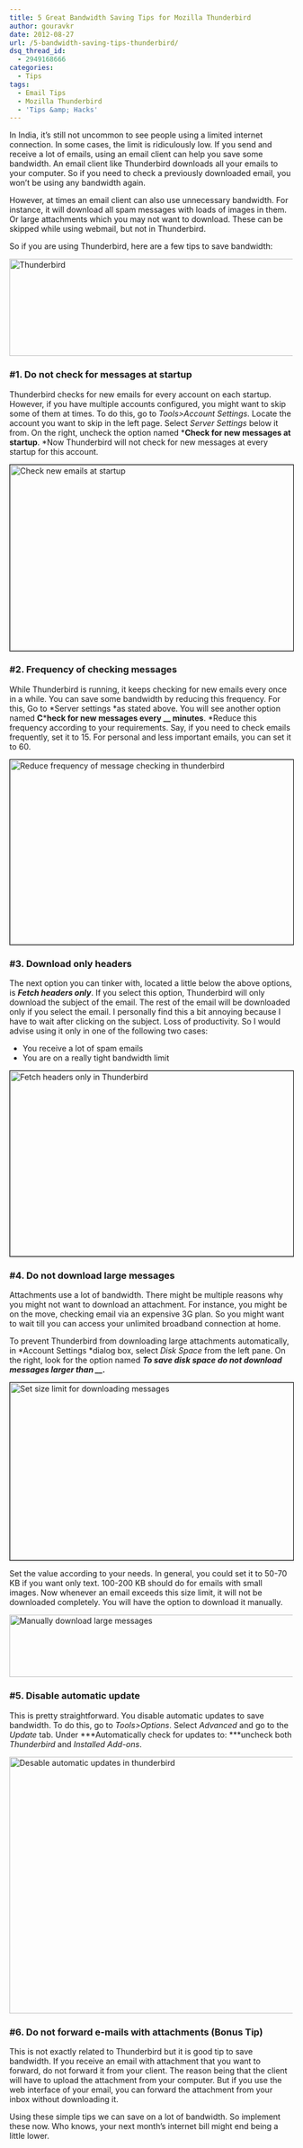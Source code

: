 ```yaml
---
title: 5 Great Bandwidth Saving Tips for Mozilla Thunderbird
author: gouravkr
date: 2012-08-27
url: /5-bandwidth-saving-tips-thunderbird/
dsq_thread_id:
  - 2949168666
categories:
  - Tips
tags:
  - Email Tips
  - Mozilla Thunderbird
  - 'Tips &amp; Hacks'
---
```

In India, it’s still not uncommon to see people using a limited internet connection. In some cases, the limit is ridiculously low. If you send and receive a lot of emails, using an email client can help you save some bandwidth. An email client like Thunderbird downloads all your emails to your computer. So if you need to check a previously downloaded email, you won’t be using any bandwidth again.

However, at times an email client can also use unnecessary bandwidth. For instance, it will download all spam messages with loads of images in them. Or large attachments which you may not want to download. These can be skipped while using webmail, but not in Thunderbird.

So if you are using Thunderbird, here are a few tips to save bandwidth:

<a href="http://www.mozilla.org/en-US/thunderbird/" onclick="_gaq.push(['_trackEvent', 'outbound-article', 'http://www.mozilla.org/en-US/thunderbird/', '']);" ><img class="wp-image-61109 alignnone" title="Thunderbird" src="http://cdn.devilsworkshop.org/files/2012/08/thunderbird-wordmark-horizontal.png" alt="Thunderbird" width="534" height="173" /></a>

### #1. Do not check for messages at startup

Thunderbird checks for new emails for every account on each startup. However, if you have multiple accounts configured, you might want to skip some of them at times. To do this, go to *Tools>Account Settings*. Locate the account you want to skip in the left page. Select *Server Settings* below it from. On the right, uncheck the option named ***Check for new messages at startup**. *Now Thunderbird will not check for new messages at every startup for this account.

[<img class="size-full wp-image-61083 alignnone" style="border: 1px solid black;" title="Disable checking of new emails at startup in thunderbird" src="http://cdn.devilsworkshop.org/files/2012/08/disable-checking-of-new-emails-at-startup-in-thunderbird.jpg" alt="Check new emails at startup" width="524" height="331" />][1]

### #2. Frequency of checking messages

While Thunderbird is running, it keeps checking for new emails every once in a while. You can save some bandwidth by reducing this frequency. For this, Go to *Server settings *as stated above. You will see another option named **C*****heck for new messages every __ minutes**. *Reduce this frequency according to your requirements. Say, if you need to check emails frequently, set it to 15. For personal and less important emails, you can set it to 60.

[<img class="size-full wp-image-61086 alignnone" style="border: 1px solid black;" title="Reduce frequency of message checking in thunderbird" src="http://cdn.devilsworkshop.org/files/2012/08/reduce-the-frequency-of-message-checking-in-thunderbird.jpg" alt="Reduce frequency of message checking in thunderbird" width="549" height="329" />][2]

### #3. Download only headers

The next option you can tinker with, located a little below the above options, is ***Fetch headers only***. If you select this option, Thunderbird will only download the subject of the email. The rest of the email will be downloaded only if you select the email. I personally find this a bit annoying because I have to wait after clicking on the subject. Loss of productivity. So I would advise using it only in one of the following two cases:

  * You receive a lot of spam emails
  * You are on a really tight bandwidth limit

[<img class="size-full wp-image-61085 alignnone" style="border: 1px solid black;" title="Download only headers of email in thunderbird" src="http://cdn.devilsworkshop.org/files/2012/08/download-only-headers-of-email-in-thunderbird.jpg" alt="Fetch headers only in Thunderbird" width="509" height="330" />][3]

### #4. Do not download large messages

Attachments use a lot of bandwidth. There might be multiple reasons why you might not want to download an attachment. For instance, you might be on the move, checking email via an expensive 3G plan. So you might want to wait till you can access your unlimited broadband connection at home.

To prevent Thunderbird from downloading large attachments automatically, in *Account Settings *dialog box, select *Disk Space* from the left pane. On the right, look for the option named ***To save disk space do not download messages larger than __.***

[<img class="wp-image-61081 alignnone" style="border: 1px solid black;" title="Set size limit for downloading messages" src="http://cdn.devilsworkshop.org/files/2012/08/set-size-limit-for-downloading-messages.jpg" alt="Set size limit for downloading messages" width="523" height="316" />][4]

Set the value according to your needs. In general, you could set it to 50-70 KB if you want only text. 100-200 KB should do for emails with small images. Now whenever an email exceeds this size limit, it will not be downloaded completely. You will have the option to download it manually.

[<img class="size-medium wp-image-61084 alignnone" title="Manually download large messages" src="http://cdn.devilsworkshop.org/files/2012/08/do-not-download-large-messages-in-thunderbird-600x111.jpg" alt="Manually download large messages" width="600" height="111" />][5]

### #5. Disable automatic update

This is pretty straightforward. You disable automatic updates to save bandwidth. To do this, go to *Tools>Options*. Select *Advanced* and go to the *Update* tab. Under ***Automatically check for updates to: ***uncheck both *Thunderbird* and *Installed Add-ons*.

[<img class="size-medium wp-image-61082 alignnone" title="Desable automatic updates in thunderbird" src="http://cdn.devilsworkshop.org/files/2012/08/Desable-automatic-updates-in-thunderbird-600x457.jpg" alt="Desable automatic updates in thunderbird" width="600" height="457" />][6]

### #6. Do not forward e-mails with attachments (Bonus Tip)

This is not exactly related to Thunderbird but it is good tip to save bandwidth. If you receive an email with attachment that you want to forward, do not forward it from your client. The reason being that the client will have to upload the attachment from your computer. But if you use the web interface of your email, you can forward the attachment from your inbox without downloading it.

Using these simple tips we can save on a lot of bandwidth. So implement these now. Who knows, your next month’s internet bill might end being a little lower.

 [1]: http://cdn.devilsworkshop.org/files/2012/08/disable-checking-of-new-emails-at-startup-in-thunderbird.jpg "Disable checking of new emails at startup in thunderbird"
 [2]: http://cdn.devilsworkshop.org/files/2012/08/reduce-the-frequency-of-message-checking-in-thunderbird.jpg "Reduce frequency of message checking in thunderbird"
 [3]: http://cdn.devilsworkshop.org/files/2012/08/download-only-headers-of-email-in-thunderbird.jpg "Download only headers of email in thunderbird"
 [4]: http://cdn.devilsworkshop.org/files/2012/08/set-size-limit-for-downloading-messages.jpg "Set size limit for downloading messages"
 [5]: http://cdn.devilsworkshop.org/files/2012/08/do-not-download-large-messages-in-thunderbird.jpg "Manually download large messages"
 [6]: http://cdn.devilsworkshop.org/files/2012/08/Desable-automatic-updates-in-thunderbird.jpg "Desable automatic updates in thunderbird"
